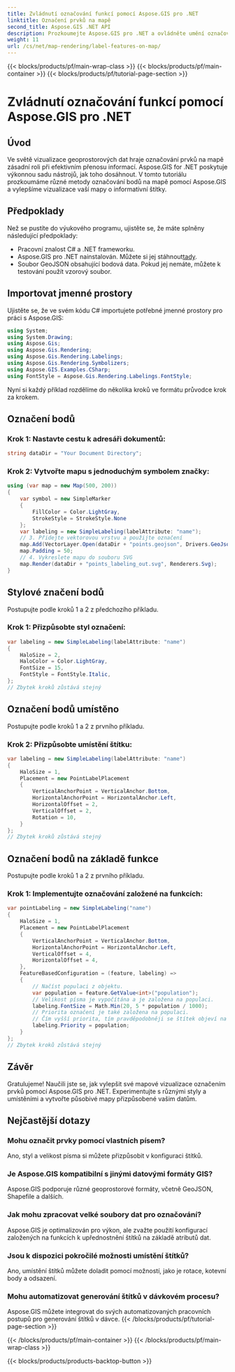 ```yaml
---
title: Zvládnutí označování funkcí pomocí Aspose.GIS pro .NET
linktitle: Označení prvků na mapě
second_title: Aspose.GIS .NET API
description: Prozkoumejte Aspose.GIS pro .NET a ovládněte umění označování prvků na mapách. Vylepšete své geoprostorové vizualizace bez námahy. #State #GIS
weight: 11
url: /cs/net/map-rendering/label-features-on-map/
---
```


{{< blocks/products/pf/main-wrap-class >}}
{{< blocks/products/pf/main-container >}}
{{< blocks/products/pf/tutorial-page-section >}}

# Zvládnutí označování funkcí pomocí Aspose.GIS pro .NET

## Úvod
Ve světě vizualizace geoprostorových dat hraje označování prvků na mapě zásadní roli při efektivním přenosu informací. Aspose.GIS for .NET poskytuje výkonnou sadu nástrojů, jak toho dosáhnout. V tomto tutoriálu prozkoumáme různé metody označování bodů na mapě pomocí Aspose.GIS a vylepšíme vizualizace vaší mapy o informativní štítky.
## Předpoklady
Než se pustíte do výukového programu, ujistěte se, že máte splněny následující předpoklady:
- Pracovní znalost C# a .NET frameworku.
-  Aspose.GIS pro .NET nainstalován. Můžete si jej stáhnout[tady](https://releases.aspose.com/gis/net/).
- Soubor GeoJSON obsahující bodová data. Pokud jej nemáte, můžete k testování použít vzorový soubor.
## Importovat jmenné prostory
Ujistěte se, že ve svém kódu C# importujete potřebné jmenné prostory pro práci s Aspose.GIS:
```csharp
using System;
using System.Drawing;
using Aspose.Gis;
using Aspose.Gis.Rendering;
using Aspose.Gis.Rendering.Labelings;
using Aspose.Gis.Rendering.Symbolizers;
using Aspose.GIS.Examples.CSharp;
using FontStyle = Aspose.Gis.Rendering.Labelings.FontStyle;
```
Nyní si každý příklad rozdělíme do několika kroků ve formátu průvodce krok za krokem.
##  Označení bodů

### Krok 1: Nastavte cestu k adresáři dokumentů:
```csharp
string dataDir = "Your Document Directory";
```
### Krok 2: Vytvořte mapu s jednoduchým symbolem značky:
```csharp
using (var map = new Map(500, 200))
{
    var symbol = new SimpleMarker
    {
        FillColor = Color.LightGray,
        StrokeStyle = StrokeStyle.None
    };
    var labeling = new SimpleLabeling(labelAttribute: "name");
    // 3. Přidejte vektorovou vrstvu a použijte označení
    map.Add(VectorLayer.Open(dataDir + "points.geojson", Drivers.GeoJson), symbol, labeling);
    map.Padding = 50;
    // 4. Vykreslete mapu do souboru SVG
    map.Render(dataDir + "points_labeling_out.svg", Renderers.Svg);
}
```
## Stylové značení bodů

Postupujte podle kroků 1 a 2 z předchozího příkladu.

### Krok 1: Přizpůsobte styl označení:
```csharp
var labeling = new SimpleLabeling(labelAttribute: "name")
{
    HaloSize = 2,
    HaloColor = Color.LightGray,
    FontSize = 15,
    FontStyle = FontStyle.Italic,
};
// Zbytek kroků zůstává stejný
```
## Označení bodů umístěno

Postupujte podle kroků 1 a 2 z prvního příkladu.
### Krok 2: Přizpůsobte umístění štítku:
```csharp
var labeling = new SimpleLabeling(labelAttribute: "name")
{
    HaloSize = 1,
    Placement = new PointLabelPlacement
    {
        VerticalAnchorPoint = VerticalAnchor.Bottom,
        HorizontalAnchorPoint = HorizontalAnchor.Left,
        HorizontalOffset = 2,
        VerticalOffset = 2,
        Rotation = 10,
    }
};
// Zbytek kroků zůstává stejný
```
## Označení bodů na základě funkce

Postupujte podle kroků 1 a 2 z prvního příkladu.

### Krok 1: Implementujte označování založené na funkcích:
```csharp
var pointLabeling = new SimpleLabeling("name")
{
    HaloSize = 1,
    Placement = new PointLabelPlacement
    {
        VerticalAnchorPoint = VerticalAnchor.Bottom,
        HorizontalAnchorPoint = HorizontalAnchor.Left,
        VerticalOffset = 4,
        HorizontalOffset = 4,
    },
    FeatureBasedConfiguration = (feature, labeling) =>
    {
        // Načíst populaci z objektu.
        var population = feature.GetValue<int>("population");
        // Velikost písma je vypočítána a je založena na populaci.
        labeling.FontSize = Math.Min(20, 5 * population / 1000);
        // Priorita označení je také založena na populaci.
        // Čím vyšší priorita, tím pravděpodobněji se štítek objeví na výstupním obrázku.
        labeling.Priority = population;
    }
};
// Zbytek kroků zůstává stejný
```
## Závěr
Gratulujeme! Naučili jste se, jak vylepšit své mapové vizualizace označením prvků pomocí Aspose.GIS pro .NET. Experimentujte s různými styly a umístěními a vytvořte působivé mapy přizpůsobené vašim datům.
## Nejčastější dotazy
### Mohu označit prvky pomocí vlastních písem?
Ano, styl a velikost písma si můžete přizpůsobit v konfiguraci štítků.
### Je Aspose.GIS kompatibilní s jinými datovými formáty GIS?
Aspose.GIS podporuje různé geoprostorové formáty, včetně GeoJSON, Shapefile a dalších.
### Jak mohu zpracovat velké soubory dat pro označování?
Aspose.GIS je optimalizován pro výkon, ale zvažte použití konfigurací založených na funkcích k upřednostnění štítků na základě atributů dat.
### Jsou k dispozici pokročilé možnosti umístění štítků?
Ano, umístění štítků můžete doladit pomocí možností, jako je rotace, kotevní body a odsazení.
### Mohu automatizovat generování štítků v dávkovém procesu?
Aspose.GIS můžete integrovat do svých automatizovaných pracovních postupů pro generování štítků v dávce.
{{< /blocks/products/pf/tutorial-page-section >}}

{{< /blocks/products/pf/main-container >}}
{{< /blocks/products/pf/main-wrap-class >}}

{{< blocks/products/products-backtop-button >}}
